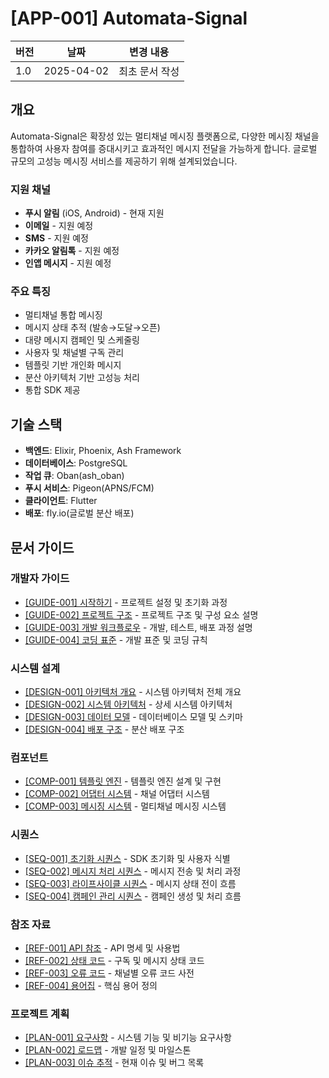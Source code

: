 # [APP-001] Automata-Signal

| 버전 | 날짜       | 변경 내용      |
| ---- | ---------- | -------------- |
| 1.0  | 2025-04-02 | 최초 문서 작성 |

## 개요

Automata-Signal은 확장성 있는 멀티채널 메시징 플랫폼으로, 다양한 메시징 채널을 통합하여 사용자 참여를 증대시키고 효과적인 메시지 전달을 가능하게 합니다. 글로벌 규모의 고성능 메시징 서비스를 제공하기 위해 설계되었습니다.

### 지원 채널

- **푸시 알림** (iOS, Android) - 현재 지원
- **이메일** - 지원 예정
- **SMS** - 지원 예정
- **카카오 알림톡** - 지원 예정
- **인앱 메시지** - 지원 예정

### 주요 특징

- 멀티채널 통합 메시징
- 메시지 상태 추적 (발송→도달→오픈)
- 대량 메시지 캠페인 및 스케줄링
- 사용자 및 채널별 구독 관리
- 템플릿 기반 개인화 메시지
- 분산 아키텍처 기반 고성능 처리
- 통합 SDK 제공

## 기술 스택

- **백엔드**: Elixir, Phoenix, Ash Framework
- **데이터베이스**: PostgreSQL
- **작업 큐**: Oban(ash_oban)
- **푸시 서비스**: Pigeon(APNS/FCM)
- **클라이언트**: Flutter
- **배포**: fly.io(글로벌 분산 배포)

## 문서 가이드

### 개발자 가이드

- [[GUIDE-001] 시작하기](guides/GUIDE-001-getting-started.md) - 프로젝트 설정 및 초기화 과정
- [[GUIDE-002] 프로젝트 구조](guides/GUIDE-002-project-structure.md) - 프로젝트 구조 및 구성 요소 설명
- [[GUIDE-003] 개발 워크플로우](guides/GUIDE-003-development-workflow.md) - 개발, 테스트, 배포 과정 설명
- [[GUIDE-004] 코딩 표준](guides/GUIDE-004-coding-standards.md) - 개발 표준 및 코딩 규칙

### 시스템 설계

- [[DESIGN-001] 아키텍처 개요](designs/DESIGN-001-architecture-overview.md) - 시스템 아키텍처 전체 개요
- [[DESIGN-002] 시스템 아키텍처](designs/DESIGN-002-system-architecture.md) - 상세 시스템 아키텍처
- [[DESIGN-003] 데이터 모델](designs/DESIGN-003-data-model.md) - 데이터베이스 모델 및 스키마
- [[DESIGN-004] 배포 구조](designs/DESIGN-004-deployment.md) - 분산 배포 구조

### 컴포넌트

- [[COMP-001] 템플릿 엔진](components/COMP-001-template-engine.md) - 템플릿 엔진 설계 및 구현
- [[COMP-002] 어댑터 시스템](components/COMP-002-adapters.md) - 채널 어댑터 시스템
- [[COMP-003] 메시징 시스템](components/COMP-003-messaging.md) - 멀티채널 메시징 시스템

### 시퀀스

- [[SEQ-001] 초기화 시퀀스](sequences/SEQ-001-initialization.md) - SDK 초기화 및 사용자 식별
- [[SEQ-002] 메시지 처리 시퀀스](sequences/SEQ-002-message-processing.md) - 메시지 전송 및 처리 과정
- [[SEQ-003] 라이프사이클 시퀀스](sequences/SEQ-003-lifecycle.md) - 메시지 상태 전이 흐름
- [[SEQ-004] 캠페인 관리 시퀀스](sequences/SEQ-004-campaign-management.md) - 캠페인 생성 및 처리 흐름

### 참조 자료

- [[REF-001] API 참조](references/REF-001-api.md) - API 명세 및 사용법
- [[REF-002] 상태 코드](references/REF-002-status-codes.md) - 구독 및 메시지 상태 코드
- [[REF-003] 오류 코드](references/REF-003-error-codes.md) - 채널별 오류 코드 사전
- [[REF-004] 용어집](references/REF-004-glossary.md) - 핵심 용어 정의

### 프로젝트 계획

- [[PLAN-001] 요구사항](planning/PLAN-001-requirements.md) - 시스템 기능 및 비기능 요구사항
- [[PLAN-002] 로드맵](planning/PLAN-002-roadmap.md) - 개발 일정 및 마일스톤
- [[PLAN-003] 이슈 추적](planning/PLAN-003-issues.md) - 현재 이슈 및 버그 목록
